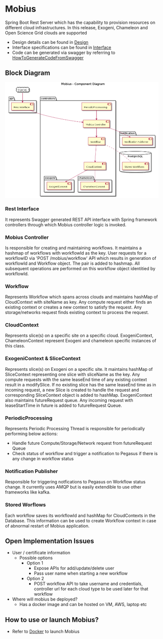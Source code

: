 # Mobius

Spring Boot Rest Server which has the capability to provision resources on different cloud infrastructures. In this release, Exogeni, Chameleon and Open Science Grid clouds are supported


- Design details can be found in [Design](./mobius/Readme.md)
- Interface specifications can be found in [Interface](./mobius/Interface.md)
- Code can be generated via swagger by referring to [HowToGenerateCodeFromSwagger](./mobius/HowToGenerateCodeFromSwagger.md)

## Block Diagram
![Component Diagram](./mobius/plantuml/images/component.png)
### Rest Interface
It represents Swagger generated REST API interface with Spring framework controllers through which Mobius controller logic is invoked.
### Mobius Controller
Is responsible for creating and maintaining workflows. It maintains a hashmap of workflows with workflowId as the key. User requests for a workflowID via 'POST /mobius/workflow' API which results in generation of workflowId and Workflow object. The pair is added to hashmap. All subsequent operations are performed on this workflow object identitied by workflowId.
### Workflow
Represents Workflow which spans across clouds and maintains hashMap of CloudContext with siteName as key. Any compute request either finds an existing context or creates a new context to satisfy the request. Any storage/networks request finds existing context to process the request.
### CloudContext
Represents slice(s) on a specific site on a specific cloud. ExogeniContext, ChameleonContext represent Exogeni and chameleon specific instances of this class.
### ExogeniContext & SliceContext
Represents slice(s) on Exogeni on a specific site. It maintains hashMap of SliceContext representing one slice with sliceName as the key. Any compute requests with the same leaseEnd time of any existing context result in a modifySlice. If no existing slice has the same leaseEnd time as in incoming request, a new Slice is created to handle the request and corresponding SliceContext object is added to hashMap. ExogeniContext also maintains futureRequest queue. Any incoming request with leaseStartTime in future is added to futureRequest Queue.
### PeriodicProcessing 
Represents Periodic Processing Thread is responsible for periodically performing below actions:
- Handle future Compute/Storage/Network request from futureRequest Queue
- Check status of workflow and trigger a notification to Pegasus if there is any change in workflow status
### Notification Publisher
Responsible for triggering notfications to Pegasus on Workflow status change. It currently uses AMQP but is easily extendible to use other frameworks like kafka.
### Stored Worflows
Each workflow saves its workflowId and hashMap for CloudContexts in the Database. This information can be used to create Workflow context in case of abnormal restart of Mobius application.

## Open Implementation Issues
- User / certificate information
  - Possible options
    - Option 1
      - Expose APIs for add/update/delete user
      - Pass user name when starting a new workflow
    - Option 2
      - POST workflow API to take username and credentials, controller url for each cloud type to be used later for that workflow
- Where will mobius be deployed?
  - Has a docker image and can be hosted on VM, AWS, laptop etc


## How to use or launch Mobius?
- Refer to [Docker](./docker/Readme.md) to launch Mobius
